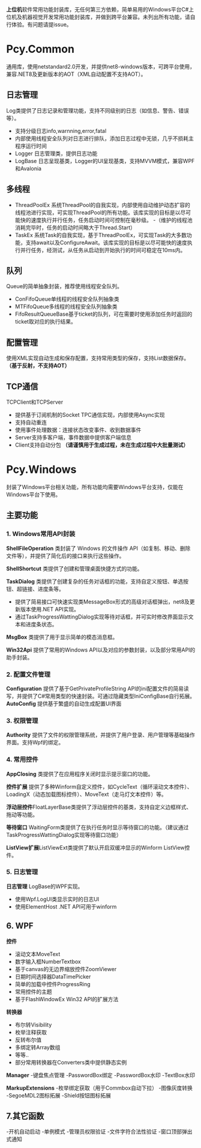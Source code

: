 **上位机**软件常用功能封装库，无任何第三方依赖，简单易用的Windows平台C#上位机及机器视觉开发常用功能封装库，并做到跨平台兼容。未列出所有功能，请自行体验。有问题请提issue。

# Pcy.Common
通用库，使用netstandard2.0开发，并提供net8-windows版本，可跨平台使用，兼容.NET8及更新版本的AOT（XML自动配置不支持AOT）。

## 日志管理
Log类提供了日志记录和管理功能，支持不同级别的日志（如信息、警告、错误等）。
- 支持分级日志info,warnning,error,fatal
- 内部使用线程安全队列对日志进行排队，添加日志过程中无锁，几乎不损耗主程序运行时间
- Logger 日志管理类，提供日志功能
- LogBase 日志呈现基类，Logger的UI呈现基类，支持MVVM模式，兼容WPF和Avalonia

## 多线程
- ThreadPoolEx 系统ThreadPool的自我实现，内部使用自动维护动态扩容的线程池进行实现，可实现ThreadPool的所有功能。该库实现的目标是以尽可能快的速度执行并行任务，任务启动时间可控制在毫秒级。
  -（维护的线程池消耗完毕时，任务的启动时间略大于Thread.Start）
- TaskEx 系统Task的自我实现，基于ThreadPoolEx，可实现Task的大多数功能，支持await以及ConfigureAwait。该库实现的目标是以尽可能快的速度执行并行任务，经测试，从任务从启动到开始执行的时间可稳定在10ms内。

## 队列
Queue的简单抽象封装，推荐使用线程安全队列。
- ConFifoQueue单线程的线程安全队列抽象类
- MTFifoQueue多线程的线程安全队列抽象类
- FifoResultQueueBase基于ticket的队列，可在需要时使用添加任务时返回的ticket取对应的执行结果。

## 配置管理
使用XML实现自动生成和保存配置，支持常用类型的保存，支持List数据保存。**（基于反射，不支持AOT）**

## TCP通信
TCPClient和TCPServer
- 提供基于订阅机制的Socket TPC通信实现，内部使用Async实现
- 支持自动重连
- 使用事件处理数据：连接状态改变事件、收到数据事件
- Server支持多客户端，事件数据中提供客户端信息
- Client支持自动分包 **（请谨慎用于生成过程，未在生成过程中大批量测试）**

# Pcy.Windows
封装了Windows平台相关功能，所有功能均需要Windows平台支持，仅能在Windows平台下使用。

## 主要功能

### 1. Windows常用API封装

**ShellFileOperation** 类封装了 Windows 的文件操作 API（如复制、移动、删除文件等），并提供了简化后的接口来执行这些操作。

**ShellShortcut** 类提供了创建和管理桌面快捷方式的功能。

**TaskDialog** 类提供了创建复杂的任务对话框的功能，支持自定义按钮、单选按钮、超链接、进度条等。
- 提供了简易接口可快速实现类MessageBox形式的高级对话框弹出，net8及更新版本使用.NET API实现。
- 通过TaskProgressWattingDialog实现等待对话框，并可实时修改界面显示文本和进度条状态。

**MsgBox** 类提供了用于显示简单的模态消息框。

**Win32Api** 提供了常用的Windows API以及对应的参数封装，以及部分常用API的助手封装。

### 2. 配置文件管理

**Configuration** 提供了基于GetPrivateProfileString API的ini配置文件的简易读写，并提供了C#常用类型的快速封装。可通过隐藏类型IniConfigBase<T>自行拓展。
**AutoConfig** 提供基于繁盛的自动生成配置UI界面

### 3. 权限管理
**Authority** 提供了文件的权限管理系统，并提供了用户登录、用户管理等基础操作界面。支持Wpf的绑定。

### 4. 常用控件

**AppClosing** 类提供了在应用程序关闭时显示提示窗口的功能。

**控件扩展** 提供了多种Winform自定义控件，如CycleText（循环滚动文本控件）、LoadingX（动态加载图标控件）、MoveText（走马灯文本控件）等。

**浮动层控件**FloatLayerBase类提供了浮动层控件的基类，支持自定义边框样式、拖动等功能。

**等待窗口** WaitingForm类提供了在执行任务时显示等待窗口的功能。（建议通过TaskProgressWattingDialog实现等待窗口功能）

**ListView扩展**ListViewExt类提供了默认开启双缓冲显示的Winform ListView控件。

### 5. 日志管理

**日志管理** LogBase的WPF实现。
- 使用Wpf.LogUI类显示实时的日志UI
- 使用ElementHost .NET API可用于winform

## 6. WPF

**控件**
- 滚动文本MoveText
- 数字输入框NumberTextbox
- 基于canvas的无边界缩放控件ZoomViewer
- 日期时间选择器DataTimePicker
- 简单的加载中控件ProgressRing
- 常用控件的主题
- 基于FlashWindowEx Win32 API的扩展方法
  
**转换器**
- 布尔转Visibility
- 枚举注释获取
- 反转布尔值
- 多绑定转Array数组
- 等等..
- 部分常用转换器在Converters类中提供静态实例

**Manager**
-键盘焦点管理
-PasswordBox绑定
-PasswordBox水印
-TextBox水印

**MarkupExtensions**
-枚举绑定获取（用于Commbox自动下拉）
-图像灰度转换
-SegoeMDL2图标拓展
-Shield按钮图标拓展

## 7.其它函数
-开机自动启动
-单例模式
-管理员权限验证
-文件字符合法性验证
-窗口顶部弹出式通知
